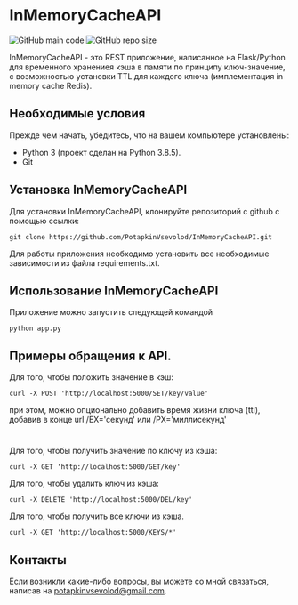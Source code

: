 # InMemoryCacheAPI

![GitHub main code](https://img.shields.io/github/languages/top/PotapkinVsevolod/InMemoryCacheAPI)
![GitHub repo size](https://img.shields.io/github/repo-size/potapkinvsevolod/InMemoryCacheAPI)

InMemoryCacheAPI - это REST приложение, написанное на Flask/Python для временного хранениея кэша в памяти по принципу ключ-значение, с возможностью установки
TTL для каждого ключа (имплементация in memory cache Redis).

## Необходимые условия

Прежде чем начать, убедитесь, что на вашем компьютере установлены:
* Python 3 (проект сделан на Python 3.8.5).
* Git

## Установка InMemoryCacheAPI

Для установки InMemoryCacheAPI, клонируйте репозиторий с github с помощью ссылки:

```
git clone https://github.com/PotapkinVsevolod/InMemoryCacheAPI.git
```
Для работы приложения необходимо установить все необходимые зависимости из файла requirements.txt.

## Использование InMemoryCacheAPI
Приложение можно запустить следующей командой
```
python app.py
```

## Примеры обращения к API.

Для того, чтобы положить значение в кэш:
```
curl -X POST 'http://localhost:5000/SET/key/value'
```
при этом, можно опционально добавить время жизни ключа (ttl), добавив в конце url /EX='секунд' или /PX='миллисекунд'
#
Для того, чтобы получить значение по ключу из кэша:
```
curl -X GET 'http://localhost:5000/GET/key'
```

Для того, чтобы удалить ключ из кэша:
```
curl -X DELETE 'http://localhost:5000/DEL/key'
```

Для того, чтобы получить все ключи из кэша.
```
curl -X GET 'http://localhost:5000/KEYS/*'
```

## Контакты

Если возникли какие-либо вопросы, вы можете со мной связаться, написав на <potapkinvsevolod@gmail.com>.
